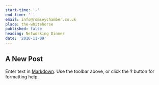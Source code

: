 ```yaml
---
start-time: '-'
end-time: '-'
email: info@romseychamber.co.uk
place: the-whitehorse
published: false
heading: Networking Dinner
date: '2016-11-09'
---
```

## A New Post

Enter text in [Markdown](http://daringfireball.net/projects/markdown/). Use the toolbar above, or click the **?** button for formatting help.
